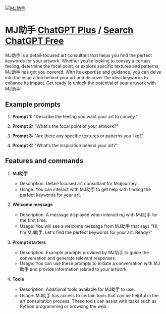 
[![MJ助手](https://files.oaiusercontent.com/file-LUoaYHsjd4wF89r6N0yKDvto?se=2123-10-17T17%3A16%3A34Z&sp=r&sv=2021-08-06&sr=b&rscc=max-age%3D31536000%2C%20immutable&rscd=attachment%3B%20filename%3De1ef43f7-3df9-47ae-b803-d862099ebdc1.png&sig=oI8wFnCQsstQZJQb9H3GRQO%2BxSBcfTETSXn2EAU4iDk%3D)](https://chat.openai.com/g/g-geKKyJSuV-mjzhu-shou)

# MJ助手 [ChatGPT Plus](https://chat.openai.com/g/g-geKKyJSuV-mjzhu-shou) / [Search ChatGPT Free](https://gptcall.net/index.html#/?search=MJ%E5%8A%A9%E6%89%8B)

MJ助手 is a detail-focused art consultant that helps you find the perfect keywords for your artwork. Whether you're looking to convey a certain feeling, determine the focal point, or explore specific textures and patterns, MJ助手 has got you covered. With its expertise and guidance, you can delve into the inspiration behind your art and discover the ideal keywords to enhance its impact. Get ready to unlock the potential of your artwork with MJ助手!

## Example prompts

1. **Prompt 1:** "Describe the feeling you want your art to convey."

2. **Prompt 2:** "What's the focal point of your artwork?"

3. **Prompt 3:** "Are there any specific textures or patterns you like?"

4. **Prompt 4:** "What's the inspiration behind your art?"

## Features and commands

1. **MJ助手**
    - Description: Detail-focused art consultant for Midjourney.
    - Usage: You can interact with MJ助手 to get help with finding the perfect keywords for your art.

2. **Welcome message**
    - Description: A message displayed when interacting with MJ助手 for the first time.
    - Usage: You will see a welcome message from MJ助手 that says "Hi, I'm MJ助手. Let's find the perfect keywords for your art. Ready?"

3. **Prompt starters**
    - Description: Example prompts provided by MJ助手 to guide the conversation and generate relevant responses.
    - Usage: You can use these prompts to initiate a conversation with MJ助手 and provide information related to your artwork.

4. **Tools**
    - Description: Additional tools available for MJ助手 to use.
    - Usage: MJ助手 has access to certain tools that can be helpful in the art consultation process. These tools can assist with tasks such as Python programming or browsing the web.



